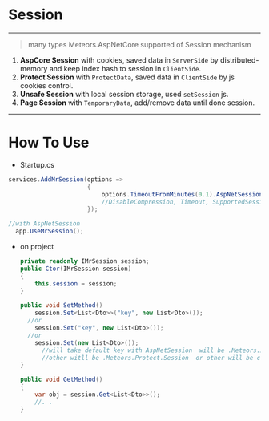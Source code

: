 ﻿# Session

------

> many types Meteors.AspNetCore supported of Session mechanism



1.  **AspCore Session** with cookies, saved data in `ServerSide` by distributed-memory and keep index hash to session in `ClientSide`.
2. **Protect Session** with `ProtectData`, saved data in `ClientSide` by js cookies control.
3. **Unsafe Session** with local session storage, used `setSession` js.
4. **Page Session** with `TemporaryData`, add/remove data until done session.



---

# How To Use

-  Startup.cs

  ```c#
  services.AddMrSession(options =>
                        {
                            options.TimeoutFromMinutes(0.1).AspNetSession();//ProtectSession ....and more
                            //DisableCompression, Timeout, SupportedSession, AspNetSession, ProtectSession, UnsafeSession, PageSession
                        });
  
  //with AspNetSession 
  	app.UseMrSession();
  ```

- on project

  ```c#
  private readonly IMrSession session;
  public Ctor(IMrSession session)
  {
      this.session = session;
  }
  
  public void SetMethod() 
      session.Set<List<Dto>>("key", new List<Dto>());
  	//or 
      session.Set("key", new List<Dto>());
  	//or
  	  session.Set(new List<Dto>());
  		//will take default key with AspNetSession  will be .Meteors.AspNet.Session
  		//other witll be .Meteors.Protect.Session  or other will be custome key when use ProtectSession
  }
  
  public void GetMethod()
  {
      var obj = session.Get<List<Dto>>();
      //. . 
  }
  
  ```

  
